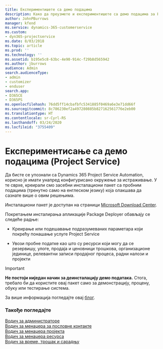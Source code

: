 ```yaml
---
title: Експериментишете са демо подацима
description: Како да преузмете и експериментишете са демо подацима за Project Service Automation.
author: JohnPBurrows
manager: kfend
ms.service: dynamics-365-customerservice
ms.custom:
- dyn365-projectservice
ms.date: 8/03/2018
ms.topic: article
ms.prod: ''
ms.technology: ''
ms.assetid: b195e5c8-63bc-4e90-914c-f29b8d565942
ms.author: jburrows
audience: Admin
search.audienceType:
- admin
- customizer
- enduser
search.app:
- D365CE
- D365PS
ms.openlocfilehash: 76dd5ff14cbafbfc5341885f0469a6e3e71dd66f
ms.sourcegitcommit: 8c786230ef2a497280885b827162561776e2eb00
ms.translationtype: HT
ms.contentlocale: sr-Cyrl-RS
ms.lasthandoff: 03/24/2020
ms.locfileid: "3755409"
---
```

# <a name="experiment-with-demo-data-project-service"></a>Експериментисање са демо подацима (Project Service)

Да бисте се упознали са Dynamics 365 Project Service Automation, корисно је имати унапред конфигурисано окружење за истраживање. У те сврхе, креирали смо засебни инсталациони пакет са пробним подацима (тренутно само на енглеском језику) која олакшава да сазнате више о овим решењима. 

Инсталациони пакет је доступан на страници [Microsoft Download Center](https://go.microsoft.com/fwlink/?linkid=859966).  

Покретањем инсталирања апликације Package Deployer обављају се следеће радње: 
  
-   Креирање или подешавање подразумеваних параметара који покрећу понашање услуге Project Service  
  
-   Увози пробне податке као што су ресурси који могу да се резервишу, улоге, продаја и ценовници трошкова, организационе јединице, релевантни записи продајног процеса, радни налози и пројекти    
  
> [!IMPORTANT]
> **Не постоји ниједан начин за деинсталацију демо података.** Стога, требало би да користите овај пакет само за демонстрацију, процену, обуку или тестирање система.

За више информација погледајте овај [блог](https://blogs.msdn.microsoft.com/crm/2017/10/24/microsoft-dynamics-365-for-field-service-and-project-service-automation-sample-data).





  
### <a name="see-also"></a>Такође погледајте  
 [Водич за администраторе](../project-service/admin-guide.md)   
 [Водич за менаџера за пословне контакте](../project-service/account-manager-guide.md)   
 [Водич за менаџера пројекта](../project-service/project-manager-guide.md)   
 [Водич за менаџера ресурса](../project-service/resource-manager-guide.md)   
 [Водич за време, трошак и сарадњу](../project-service/time-expense-collaboration-guide.md)
